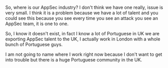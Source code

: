 So, where is our AppSec industry? I don't think we have one really, issue is very small. I think it is a problem because we have a lot of talent and you could see this because you see every time you see an attack you see an AppSec team, it is one to one.

So, I know it doesn't exist, in fact I know a lot of Portuguese in UK we are exporting AppSec talent to the UK, I actually work in London with a whole bunch of Portuguese guys.

I am not going to name where I work right now because I don't want to get into trouble but there is a huge Portuguese community in the UK.
